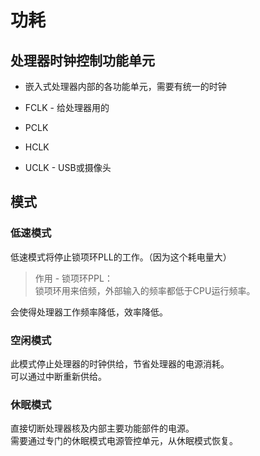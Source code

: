 # 功耗

## 处理器时钟控制功能单元

* 嵌入式处理器内部的各功能单元，需要有统一的时钟

* FCLK - 给处理器用的
* PCLK
* HCLK
* UCLK - USB或摄像头

## 模式

### 低速模式

低速模式将停止锁项环PLL的工作。（因为这个耗电量大）

> 作用 - 锁项环PPL：  
> 锁项环用来倍频，外部输入的频率都低于CPU运行频率。

会使得处理器工作频率降低，效率降低。

### 空闲模式

此模式停止处理器的时钟供给，节省处理器的电源消耗。  
可以通过中断重新供给。

### 休眠模式

直接切断处理器核及内部主要功能部件的电源。  
需要通过专门的休眠模式电源管控单元，从休眠模式恢复。